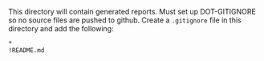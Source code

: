 This directory will contain generated reports. Must set up DOT-GITIGNORE so no source files are pushed to github. Create a `.gitignore` file in this directory and add the following:
```
*
!README.md
```